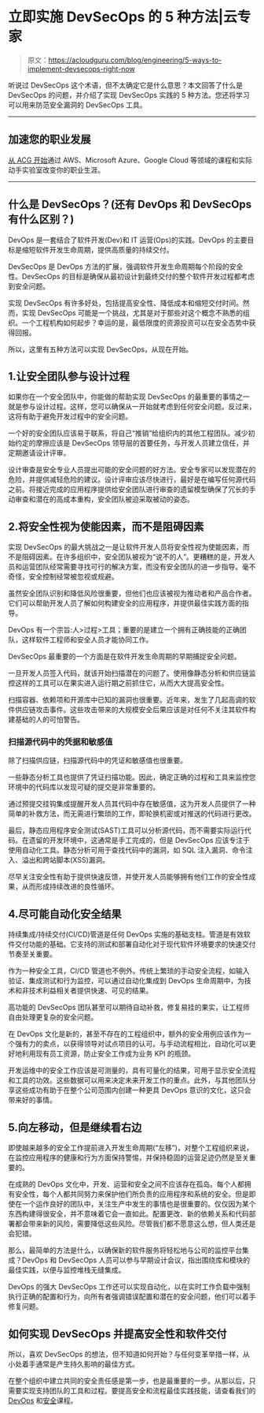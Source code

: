 # 立即实施 DevSecOps 的 5 种方法|云专家

> 原文：<https://acloudguru.com/blog/engineering/5-ways-to-implement-devsecops-right-now>

听说过 DevSecOps 这个术语，但不太确定它是什么意思？本文回答了什么是 DevSecOps 的问题，并介绍了实现 DevSecOps 实践的 5 种方法。您还将学习可以用来防范安全漏洞的 DevSecOps 工具。

* * *

## 加速您的职业发展

[从 ACG 开始](https://acloudguru.com/pricing)通过 AWS、Microsoft Azure、Google Cloud 等领域的课程和实际动手实验室改变你的职业生涯。

* * *

## 什么是 DevSecOps？(还有 DevOps 和 DevSecOps 有什么区别？)

DevOps 是一套结合了软件开发(Dev)和 IT 运营(Ops)的实践。DevOps 的主要目标是缩短软件开发生命周期，提供高质量的持续交付。

DevSecOps 是 DevOps 方法的扩展，强调软件开发生命周期每个阶段的安全性。DevSecOps 的目标是确保从最初设计到最终交付的整个软件开发过程都考虑到安全问题。

实现 DevSecOps 有许多好处，包括提高安全性、降低成本和缩短交付时间。然而，实现 DevSecOps 可能是一个挑战，尤其是对于那些对这个概念不熟悉的组织。一个工程机构如何起步？幸运的是，最低限度的资源投资可以在安全态势中获得回报。

所以，这里有五种方法可以实现 DevSecOps，从现在开始。

## 1.让安全团队参与设计过程

如果你在一个安全团队中，你能做的帮助实现 DevSecOps 的最重要的事情之一就是参与设计过程。这样，您可以确保从一开始就考虑到任何安全问题。反过来，这将有助于避免开发过程中的安全问题。

一个好的安全团队应该易于联系，将自己“推销”给组织内的其他工程团队。减少初始约定的摩擦应该是 DevSecOps 领导层的首要任务，与开发人员建立信任，并定期邀请设计评审。

设计审查是安全专业人员提出可能的安全问题的好方法。安全专家可以发现潜在的危险，并提供减轻危险的建议。设计评审应该尽快进行，最好是在编写任何源代码之前。将接近完成的应用程序提供给安全团队进行审查的遗留模型确保了冗长的手动审查和潜在的高成本重构，安全团队被迫采取被动的姿态。

## 2.将安全性视为使能因素，而不是阻碍因素

实现 DevSecOps 的最大挑战之一是让软件开发人员将安全性视为使能因素，而不是阻碍因素。在许多组织中，安全团队被视为“说不的人”。更糟糕的是，开发人员和运营团队经常需要寻找可行的解决方案，而没有安全团队的进一步指导。毫不奇怪，安全控制经常被忽视或规避。

虽然安全团队识别和降低风险很重要，但他们也应该被视为推动者和产品合作者。它们可以帮助开发人员了解如何构建安全的应用程序，并提供最佳实践方面的指导。

DevOps 有一个宗旨:人>过程>工具；重要的是建立一个拥有正确技能的正确团队，这样软件工程师和安全人员才能协同工作。

DevSecOps 最重要的一个方面是在软件开发生命周期的早期捕捉安全问题。

一旦开发人员签入代码，就该开始扫描潜在的问题了。使用像静态分析和供应链监控这样的工具可以在果实进入运行期之前抓住它，从而大大提高安全性。

扫描容器、依赖项和开源库中已知的漏洞也很重要。近年来，发生了几起高调的软件供应链攻击事件。这些攻击带来的大规模安全后果应该是对任何不关注其软件构建基础的人的可怕警告。

### 扫描源代码中的凭据和敏感值

除了扫描供应链，扫描源代码中的凭证和敏感值也很重要。

一些静态分析工具也提供了凭证扫描功能。因此，确定正确的过程和工具来监控您环境中的代码库以发现可疑的提交是非常重要的。

通过预提交挂钩集成提醒开发人员其代码中存在敏感值，这为开发人员提供了一种简单的补救方法，而无需进行繁琐的工作，即轮换机密或对推送的代码进行更改。

最后，静态应用程序安全测试(SAST)工具可以分析源代码，而不需要实际运行代码。在遗留的开发环境中，这通常是手工完成的，但是 DevSecOps 应该专注于使用自动化工具。静态分析可用于查找代码中的漏洞，如 SQL 注入漏洞、命令注入、溢出和跨站脚本(XSS)漏洞。

尽早关注安全性有助于提供快速反馈，并使开发人员能够拥有他们工作的安全性成果，从而形成持续改进的良性循环。

## 4.尽可能自动化安全结果

持续集成/持续交付(CI/CD)管道是任何 DevOps 实施的基础支柱。管道是有效软件交付功能的基础。它支持的测试和部署自动化对于现代软件环境要求的快速交付节奏至关重要。

作为一种安全工具，CI/CD 管道也不例外。传统上繁琐的手动安全流程，如输入验证、集成测试和行为监控，可以通过自动化集成到 DevOps 生命周期中，为技术和非技术利益相关者提供快速、可见的结果。

高功能的 DevSecOps 团队甚至可以期待自动补救，修复易挂的果实，让工程师自由处理更复杂的安全问题。

在 DevOps 文化是新的，甚至不存在的工程组织中，额外的安全用例应该作为一个强有力的卖点，以获得领导对试点项目的认可。与手动流程相比，自动化可以更好地利用现有员工资源，防止安全工作成为业务 KPI 的瓶颈。

开发运维中的安全工作应该是可测量的，具有可量化的结果，可用于显示安全流程和工具的功效。这些数据可以用来决定未来开发工作的重点。此外，与其他团队分享这些成功有助于在整个公司范围内创建一种更具 DevOps 意识的文化，这只会带来好的事情。

## 5.向左移动，但是继续看右边

即使越来越多的安全工作提前进入开发生命周期(“左移”)，对整个工程组织来说，在监控应用程序的健康和行为方面保持警惕，并保持稳固的运营足迹仍然是至关重要的。

在成熟的 DevOps 文化中，开发、运营和安全之间不应该存在孤岛。每个人都拥有安全性，每个人都共同努力来保护他们所负责的应用程序和系统的安全。但是即使在一个运作良好的团队中，关注生产中发生的事情也是很重要的。仅仅因为某个东西构建得很安全，并不意味着它会一直如此。配置更改、新的依赖关系和代码部署都会带来新的风险，需要降低这些风险。尽管我们都不愿意这么想，但人类还是会犯错。

那么，最简单的方法是什么，以确保新的软件服务将轻松地与公司的监控平台集成？DevOps 和 DevSecOps 人员可以参与早期设计会议，指出围绕库和模块的最佳实践，以便与监控堆栈无缝集成。

DevOps 的强大 DevSecOps 工作还可以实现自动化，以在实时工作负载中强制执行正确的配置和行为，向所有者强调错误配置和潜在的安全问题，他们可以着手修复问题。

## 如何实现 DevSecOps 并提高安全性和软件交付

所以，喜欢 DevSecOps 的想法，但不知道如何开始？与任何变革举措一样，从小处着手通常是产生持久影响的最佳方式。

在整个组织中建立共同的安全责任感是第一步，也是最重要的一步。从那以后，只需要实现支持团队的工具和过程。要提高安全和流程最佳实践技能，请查看我们的 [DevOps](https://acloudguru.com/training-library/devops-training) 和[安全](https://acloudguru.com/training-library/security-training)课程。